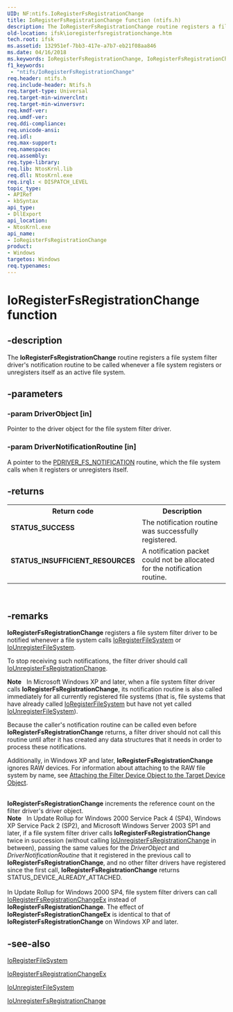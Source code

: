 ```yaml
---
UID: NF:ntifs.IoRegisterFsRegistrationChange
title: IoRegisterFsRegistrationChange function (ntifs.h)
description: The IoRegisterFsRegistrationChange routine registers a file system filter driver's notification routine to be called whenever a file system registers or unregisters itself as an active file system.
old-location: ifsk\ioregisterfsregistrationchange.htm
tech.root: ifsk
ms.assetid: 132951ef-7bb3-417e-a7b7-eb21f08aa846
ms.date: 04/16/2018
ms.keywords: IoRegisterFsRegistrationChange, IoRegisterFsRegistrationChange routine [Installable File System Drivers], ifsk.ioregisterfsregistrationchange, ioref_6b4dc0bd-0821-4016-8eb7-c448c0247785.xml, ntifs/IoRegisterFsRegistrationChange
f1_keywords:
 - "ntifs/IoRegisterFsRegistrationChange"
req.header: ntifs.h
req.include-header: Ntifs.h
req.target-type: Universal
req.target-min-winverclnt: 
req.target-min-winversvr: 
req.kmdf-ver: 
req.umdf-ver: 
req.ddi-compliance: 
req.unicode-ansi: 
req.idl: 
req.max-support: 
req.namespace: 
req.assembly: 
req.type-library: 
req.lib: NtosKrnl.lib
req.dll: NtosKrnl.exe
req.irql: < DISPATCH_LEVEL
topic_type:
- APIRef
- kbSyntax
api_type:
- DllExport
api_location:
- NtosKrnl.exe
api_name:
- IoRegisterFsRegistrationChange
product:
- Windows
targetos: Windows
req.typenames: 
---
```


# IoRegisterFsRegistrationChange function


## -description


The <b>IoRegisterFsRegistrationChange</b> routine registers a file system filter driver's notification routine to be called whenever a file system registers or unregisters itself as an active file system.


## -parameters




### -param DriverObject [in]

Pointer to the driver object for the file system filter driver.


### -param DriverNotificationRoutine [in]

A pointer to the <a href="https://docs.microsoft.com/windows-hardware/drivers/ddi/ntifs/nc-ntifs-driver_fs_notification">PDRIVER_FS_NOTIFICATION</a> routine, which the file system calls when it registers or unregisters itself.


## -returns



<table>
<tr>
<th>Return code</th>
<th>Description</th>
</tr>
<tr>
<td width="40%">
<dl>
<dt><b>STATUS_SUCCESS</b></dt>
</dl>
</td>
<td width="60%">
The notification routine was successfully registered.

</td>
</tr>
<tr>
<td width="40%">
<dl>
<dt><b>STATUS_INSUFFICIENT_RESOURCES</b></dt>
</dl>
</td>
<td width="60%">
A notification packet could not be allocated for the notification routine.

</td>
</tr>
</table>
 




## -remarks



<b>IoRegisterFsRegistrationChange</b> registers a file system filter driver to be notified whenever a file system calls <a href="https://docs.microsoft.com/windows-hardware/drivers/ddi/ntifs/nf-ntifs-ioregisterfilesystem">IoRegisterFileSystem</a> or <a href="https://docs.microsoft.com/windows-hardware/drivers/ddi/ntifs/nf-ntifs-iounregisterfilesystem">IoUnregisterFileSystem</a>. 

To stop receiving such notifications, the filter driver should call <a href="https://docs.microsoft.com/windows-hardware/drivers/ddi/ntifs/nf-ntifs-iounregisterfsregistrationchange">IoUnregisterFsRegistrationChange</a>. 

<div class="alert"><b>Note</b>    In Microsoft Windows XP and later, when a file system filter driver calls <b>IoRegisterFsRegistrationChange</b>, its notification routine is also called immediately for all currently registered file systems (that is, file systems that have already called <a href="https://docs.microsoft.com/windows-hardware/drivers/ddi/ntifs/nf-ntifs-ioregisterfilesystem">IoRegisterFileSystem</a> but have not yet called <a href="https://docs.microsoft.com/windows-hardware/drivers/ddi/ntifs/nf-ntifs-iounregisterfilesystem">IoUnregisterFileSystem</a>). <p class="note">Because the caller's notification routine can be called even before <b>IoRegisterFsRegistrationChange</b> returns, a filter driver should not call this routine until after it has created any data structures that it needs in order to process these notifications. 

<p class="note">Additionally, in Windows XP and later, <b>IoRegisterFsRegistrationChange</b> ignores RAW devices. For information about attaching to the RAW file system by name, see <a href="https://docs.microsoft.com/windows-hardware/drivers/ifs/attaching-the-filter-device-object-to-the-target-device-object">Attaching the Filter Device Object to the Target Device Object</a>. 

</div>
<div> </div>
<b>IoRegisterFsRegistrationChange</b> increments the reference count on the filter driver's driver object. 

<div class="alert"><b>Note</b>    In Update Rollup for Windows 2000 Service Pack 4 (SP4), Windows XP Service Pack 2 (SP2), and Microsoft Windows Server 2003 SP1 and later, if a file system filter driver calls <b>IoRegisterFsRegistrationChange</b> twice in succession (without calling <a href="https://docs.microsoft.com/windows-hardware/drivers/ddi/ntifs/nf-ntifs-iounregisterfsregistrationchange">IoUnregisterFsRegistrationChange</a> in between), passing the same values for the <i>DriverObject</i> and <i>DriverNotificationRoutine</i> that it registered in the previous call to <b>IoRegisterFsRegistrationChange</b>, and no other filter drivers have registered since the first call, <b>IoRegisterFsRegistrationChange</b> returns STATUS_DEVICE_ALREADY_ATTACHED. </div>
<div> </div>
In Update Rollup for Windows 2000 SP4, file system filter drivers can call <a href="https://docs.microsoft.com/windows-hardware/drivers/ddi/ntifs/nf-ntifs-ioregisterfsregistrationchangeex">IoRegisterFsRegistrationChangeEx</a> instead of <b>IoRegisterFsRegistrationChange</b>. The effect of <b>IoRegisterFsRegistrationChangeEx</b> is identical to that of <b>IoRegisterFsRegistrationChange</b> on Windows XP and later. 




## -see-also




<a href="https://docs.microsoft.com/windows-hardware/drivers/ddi/ntifs/nf-ntifs-ioregisterfilesystem">IoRegisterFileSystem</a>



<a href="https://docs.microsoft.com/windows-hardware/drivers/ddi/ntifs/nf-ntifs-ioregisterfsregistrationchangeex">IoRegisterFsRegistrationChangeEx</a>



<a href="https://docs.microsoft.com/windows-hardware/drivers/ddi/ntifs/nf-ntifs-iounregisterfilesystem">IoUnregisterFileSystem</a>



<a href="https://docs.microsoft.com/windows-hardware/drivers/ddi/ntifs/nf-ntifs-iounregisterfsregistrationchange">IoUnregisterFsRegistrationChange</a>
 

 

